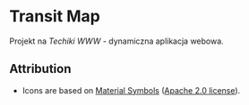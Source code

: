 # Transit Map

Projekt na *Techiki WWW* - dynamiczna aplikacja webowa.

## Attribution

- Icons are based on [Material Symbols](https://fonts.google.com/icons) ([Apache 2.0 license](https://www.apache.org/licenses/LICENSE-2.0.html)).
